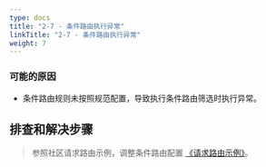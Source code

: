 ```yaml
---
type: docs
title: "2-7 - 条件路由执行异常"
linkTitle: "2-7 - 条件路由执行异常"
weight: 7
---
```


### 可能的原因

* 条件路由规则未按照规范配置，导致执行条件路由筛选时执行异常。

## 排查和解决步骤
> 参照社区请求路由示例，调整条件路由配置 [《请求路由示例》](https://dubbo.apache.org/zh/overview/tasks/traffic-management/traffic-routing/)。



